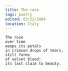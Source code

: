 ```yaml
---
title: The rose
tags: poetry
edited: 03/22/2004
location: Italy
---
```


    The rose
    over time
    weeps its petals
    in crimson drops of tears,
    still forms
    of velvet blood:
    its last claim to beauty.


